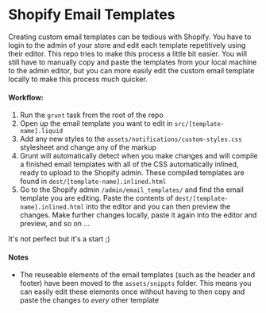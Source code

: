 # Shopify Email Templates

Creating custom email templates can be tedious with Shopify. You have to login to the admin of your store and edit each template repetitively using their editor. This repo tries to make this process a little bit easier. You will still have to manually copy and paste the templates from your local machine to the admin editor, but you can more easily edit the custom email template locally to make this process much quicker.

#### Workflow:

1. Run the `grunt` task from the root of the repo
2. Open up the email template you want to edit in `src/[template-name].liquid`
3. Add any new styles to the `assets/notifications/custom-styles.css` stylesheet and change any of the markup
4. Grunt will automatically detect when you make changes and will compile a finished email templates with all of the CSS automatically inlined, ready to upload to the Shopify admin. These compiled templates are found in `dest/[template-name].inlined.html`
5. Go to the Shopify admin `/admin/email_templates/` and find the email template you are editing. Paste the contents of `dest/[template-name].inlined.html` into the editor and you can then preview the changes. Make further changes locally, paste it again into the editor and preview, and so on ...

It's not perfect but it's a start ;)
 
#### Notes

- The reuseable elements of the email templates (such as the header and footer) have been moved to the `assets/snippts` folder. This means you can easily edit these elements once without having to then copy and paste the changes to *every* other template

